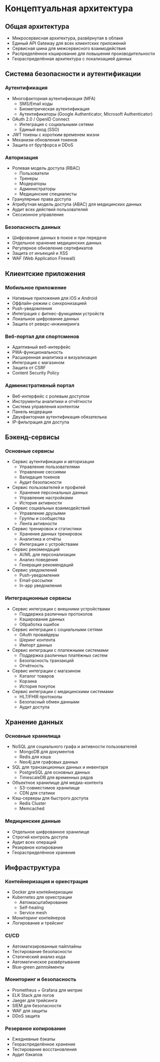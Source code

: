 # Концептуальная архитектура

## Общая архитектура
- Микросервисная архитектура, развёрнутая в облаке
- Единый API Gateway для всех клиентских приложений
- Сервисная шина для межсервисного взаимодействия
- Распределённое кэширование для повышения производительности
- Геораспределённая архитектура с локализацией данных

## Система безопасности и аутентификации
### Аутентификация
- Многофакторная аутентификация (MFA)
  - SMS/Email коды
  - Биометрическая аутентификация
  - Аутентификаторы (Google Authenticator, Microsoft Authenticator)
- OAuth 2.0 / OpenID Connect
  - Интеграция с социальными сетями
  - Единый вход (SSO)
- JWT токены с коротким временем жизни
- Механизм обновления токенов
- Защита от брутфорса и DDoS

### Авторизация
- Ролевая модель доступа (RBAC)
  - Пользователи
  - Тренеры
  - Модераторы
  - Администраторы
  - Медицинские специалисты
- Гранулярные права доступа
- Атрибутная модель доступа (ABAC) для медицинских данных
- Аудит всех действий пользователей
- Сессионное управление

### Безопасность данных
- Шифрование данных в покое и при передаче
- Отдельное хранение медицинских данных
- Регулярное обновление сертификатов
- Защита от инъекций и XSS
- WAF (Web Application Firewall)

## Клиентские приложения
### Мобильное приложение
- Нативные приложения для iOS и Android
- Оффлайн-режим с синхронизацией
- Push-уведомления
- Интеграция с фитнес-функциями устройств
- Локальное шифрование данных
- Защита от реверс-инжиниринга

### Веб-портал для спортсменов
- Адаптивный веб-интерфейс
- PWA-функциональность
- Расширенная аналитика и визуализация
- Интеграция с магазином
- Защита от CSRF
- Content Security Policy

### Административный портал
- Веб-интерфейс с ролевым доступом
- Инструменты аналитики и отчётности
- Система управления контентом
- Панель модерации
- Двухфакторная аутентификация обязательна
- IP-фильтрация для доступа

## Бэкенд-сервисы
### Основные сервисы
- Сервис аутентификации и авторизации
  - Управление пользователями
  - Управление сессиями
  - Валидация токенов
  - Аудит безопасности
- Сервис пользователей и профилей
  - Хранение персональных данных
  - Управление настройками
  - История активности
- Сервис социальных взаимодействий
  - Управление друзьями
  - Группы и сообщества
  - Лента активности
- Сервис тренировок и статистики
  - Хранение данных тренировок
  - Аналитика и отчёты
  - Интеграция с устройствами
- Сервис рекомендаций
  - AI/ML для персонализации
  - Анализ поведения
  - Генерация рекомендаций
- Сервис уведомлений
  - Push-уведомления
  - Email-рассылки
  - In-app уведомления

### Интеграционные сервисы
- Сервис интеграции с внешними устройствами
  - Поддержка различных протоколов
  - Кэширование данных
  - Обработка ошибок
- Сервис интеграции с социальными сетями
  - OAuth провайдеры
  - Шеринг контента
  - Импорт данных
- Сервис интеграции с платежными системами
  - Поддержка различных платёжных систем
  - Безопасность транзакций
  - Отчётность
- Сервис интеграции с магазином
  - Каталог товаров
  - Корзина
  - История покупок
- Сервис интеграции с медицинскими системами
  - HL7/FHIR протоколы
  - Безопасный обмен данными
  - Аудит доступа

## Хранение данных
### Основные хранилища
- NoSQL для социального графа и активности пользователей
  - MongoDB для документов
  - Redis для кэша
  - Neo4j для графовых данных
- SQL для транзакционных данных и инвентаря
  - PostgreSQL для основных данных
  - TimescaleDB для временных рядов
- Объектное хранилище для медиа-контента
  - S3-совместимое хранилище
  - CDN для статики
- Кэш-серверы для быстрого доступа
  - Redis Cluster
  - Memcached

### Медицинские данные
- Отдельное шифрованное хранилище
- Строгий контроль доступа
- Аудит всех операций
- Резервное копирование
- Геораспределённое хранение

## Инфраструктура
### Контейнеризация и оркестрация
- Docker для контейнеризации
- Kubernetes для оркестрации
  - Автомасштабирование
  - Self-healing
  - Service mesh
- Мониторинг контейнеров
- Логирование и трейсинг

### CI/CD
- Автоматизированные пайплайны
- Тестирование безопасности
- Статический анализ кода
- Автоматическое развёртывание
- Blue-green деплойменты

### Мониторинг и безопасность
- Prometheus + Grafana для метрик
- ELK Stack для логов
- Jaeger для трейсинга
- SIEM для безопасности
- WAF для защиты
- DDoS защита

### Резервное копирование
- Ежедневные бэкапы
- Геораспределённое хранение
- Тестирование восстановления
- Аудит бэкапов 
